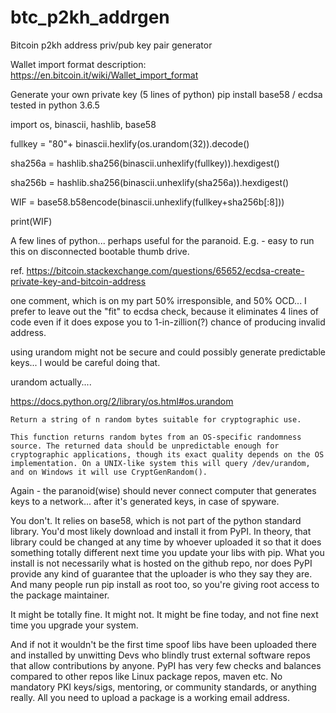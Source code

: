 # btc_p2kh_addrgen
Bitcoin p2kh address priv/pub key pair generator

Wallet import format description:
https://en.bitcoin.it/wiki/Wallet_import_format

Generate your own private key (5 lines of python)
pip install base58 / ecdsa
tested in python 3.6.5

   import os, binascii, hashlib, base58
   
   fullkey = "80"+ binascii.hexlify(os.urandom(32)).decode()
   
   sha256a = hashlib.sha256(binascii.unhexlify(fullkey)).hexdigest()
   
   sha256b = hashlib.sha256(binascii.unhexlify(sha256a)).hexdigest()
   
   WIF = base58.b58encode(binascii.unhexlify(fullkey+sha256b[:8]))
   
   print(WIF)

A few lines of python... perhaps useful for the paranoid.
E.g. - easy to run this on disconnected bootable thumb drive.

ref. https://bitcoin.stackexchange.com/questions/65652/ecdsa-create-private-key-and-bitcoin-address


one comment, which is on my part 50% irresponsible, and 50% OCD... I prefer to leave out the "fit" to ecdsa check, because it eliminates 4 lines of code even if it does expose you to 1-in-zillion(?) chance of producing invalid address.

using urandom might not be secure and could possibly generate predictable keys... I would be careful doing that.

urandom actually....

https://docs.python.org/2/library/os.html#os.urandom

    Return a string of n random bytes suitable for cryptographic use.

    This function returns random bytes from an OS-specific randomness source. The returned data should be unpredictable enough for cryptographic applications, though its exact quality depends on the OS implementation. On a UNIX-like system this will query /dev/urandom, and on Windows it will use CryptGenRandom().

Again - the paranoid(wise) should never connect computer that generates keys to a network... after it's generated keys, in case of spyware.

You don't. It relies on base58, which is not part of the python standard library. You'd most likely download and install it from PyPI. In theory, that library could be changed at any time by whoever uploaded it so that it does something totally different next time you update your libs with pip. What you install is not necessarily what is hosted on the github repo, nor does PyPI provide any kind of guarantee that the uploader is who they say they are. And many people run pip install as root too, so you're giving root access to the package maintainer.

It might be totally fine. It might not. It might be fine today, and not fine next time you upgrade your system.

And if not it wouldn't be the first time spoof libs have been uploaded there and installed by unwitting Devs who blindly trust external software repos that allow contributions by anyone. PyPI has very few checks and balances compared to other repos like Linux package repos, maven etc. No mandatory PKI keys/sigs, mentoring, or community standards, or anything really. All you need to upload a package is a working email address.
